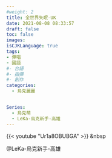 ```yaml
---
#weight: 2
title: 全世界失眠-UK
date: 2021-08-08 08:33:57
draft: false
toc: false
images:
isCJKLanguage: true
tags:
- 彈唱
- 國語
#- 台語
#- 指彈
#- 創作
categories:
  - 烏克麗麗


Series:
  - 烏克萌
  - LeKa-烏克新手-高雄
---
```



{{< youtube "Ur1a8OBUBGA" >}}
&nbsp


@LeKa-烏克新手-高雄
